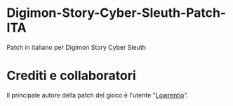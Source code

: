 # Digimon-Story-Cyber-Sleuth-Patch-ITA
Patch in italiano per Digimon Story Cyber Sleuth

# Crediti e collaboratori

Il principale autore della patch del gioco è l'utente "[Lowrentio](https://steamcommunity.com/id/Lowrentio/)".